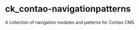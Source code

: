 ck_contao-navigationpatterns
=====================

A collection of navigation modules and patterns for Contao CMS